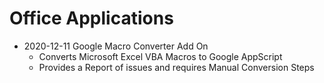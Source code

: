 # Office Applications

- 2020-12-11 Google Macro Converter Add On
    - Converts Microsoft Excel VBA Macros to Google AppScript
    - Provides a Report of issues and requires Manual Conversion Steps